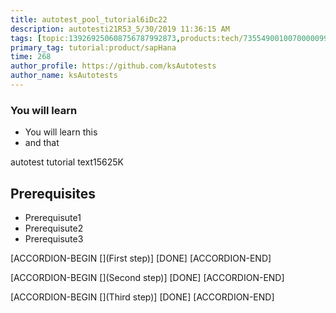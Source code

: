 ```yaml
---
title: autotest_pool_tutorial6iDc22
description: autotesti21R53_5/30/2019 11:36:15 AM
tags: [topic:139269250608756787992873,products:tech/73554900100700000996,tutorial:experience/advanced]
primary_tag: tutorial:product/sapHana
time: 268
author_profile: https://github.com/ksAutotests
author_name: ksAutotests
---
```

### You will learn
- You will learn this
- and that

autotest tutorial text15625K

## Prerequisites
- Prerequisute1
- Prerequisute2
- Prerequisute3

[ACCORDION-BEGIN [](First step)]
[DONE]
[ACCORDION-END]

[ACCORDION-BEGIN [](Second step)]
[DONE]
[ACCORDION-END]

[ACCORDION-BEGIN [](Third step)]
[DONE]
[ACCORDION-END]


